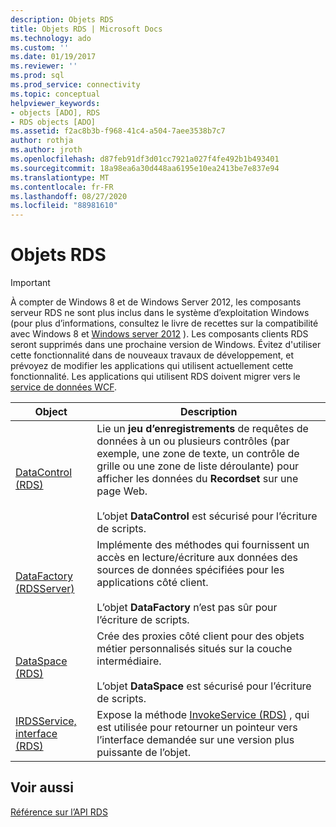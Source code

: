 ```yaml
---
description: Objets RDS
title: Objets RDS | Microsoft Docs
ms.technology: ado
ms.custom: ''
ms.date: 01/19/2017
ms.reviewer: ''
ms.prod: sql
ms.prod_service: connectivity
ms.topic: conceptual
helpviewer_keywords:
- objects [ADO], RDS
- RDS objects [ADO]
ms.assetid: f2ac8b3b-f968-41c4-a504-7aee3538b7c7
author: rothja
ms.author: jroth
ms.openlocfilehash: d87feb91df3d01cc7921a027f4fe492b1b493401
ms.sourcegitcommit: 18a98ea6a30d448aa6195e10ea2413be7e837e94
ms.translationtype: MT
ms.contentlocale: fr-FR
ms.lasthandoff: 08/27/2020
ms.locfileid: "88981610"
---
```

# <a name="rds-objects"></a>Objets RDS
> [!IMPORTANT]
>  À compter de Windows 8 et de Windows Server 2012, les composants serveur RDS ne sont plus inclus dans le système d’exploitation Windows (pour plus d’informations, consultez le livre de recettes sur la compatibilité avec Windows 8 et [Windows server 2012](https://www.microsoft.com/download/details.aspx?id=27416) ). Les composants clients RDS seront supprimés dans une prochaine version de Windows. Évitez d'utiliser cette fonctionnalité dans de nouveaux travaux de développement, et prévoyez de modifier les applications qui utilisent actuellement cette fonctionnalité. Les applications qui utilisent RDS doivent migrer vers le [service de données WCF](https://go.microsoft.com/fwlink/?LinkId=199565).  
  
|Object|Description|  
|-|-|  
|[DataControl (RDS)](./datacontrol-object-rds.md)|Lie un **jeu d’enregistrements** de requêtes de données à un ou plusieurs contrôles (par exemple, une zone de texte, un contrôle de grille ou une zone de liste déroulante) pour afficher les données du **Recordset** sur une page Web.<br /><br /> L’objet **DataControl** est sécurisé pour l’écriture de scripts.|  
|[DataFactory (RDSServer)](./datafactory-object-rdsserver.md)|Implémente des méthodes qui fournissent un accès en lecture/écriture aux données des sources de données spécifiées pour les applications côté client.<br /><br /> L’objet **DataFactory** n’est pas sûr pour l’écriture de scripts.|  
|[DataSpace (RDS)](./dataspace-object-rds.md)|Crée des proxies côté client pour des objets métier personnalisés situés sur la couche intermédiaire.<br /><br /> L’objet **DataSpace** est sécurisé pour l’écriture de scripts.|  
|[IRDSService, interface (RDS)](./irdsservice-interface-rds.md)|Expose la méthode [InvokeService (RDS)](./invokeservice-rds.md) , qui est utilisée pour retourner un pointeur vers l’interface demandée sur une version plus puissante de l’objet.|  
  
## <a name="see-also"></a>Voir aussi  
 [Référence sur l’API RDS](./rds-api-reference.md)